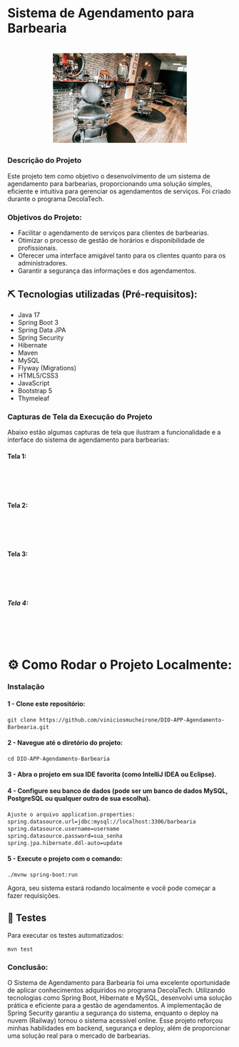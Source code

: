 # Sistema de Agendamento para Barbearia
<h1 align="center">
    <img alt="Gobarber" src="img\home.jpeg" width="300px"
    />
</h1>

### Descrição do Projeto
Este projeto tem como objetivo o desenvolvimento de um sistema de agendamento para barbearias, proporcionando uma solução simples, eficiente e intuitiva para gerenciar os agendamentos de serviços. Foi criado durante o programa DecolaTech.

### Objetivos do Projeto:
- Facilitar o agendamento de serviços para clientes de barbearias.
- Otimizar o processo de gestão de horários e disponibilidade de profissionais.
- Oferecer uma interface amigável tanto para os clientes quanto para os administradores.
- Garantir a segurança das informações e dos agendamentos.

## ⛏️ Tecnologias utilizadas (Pré-requisitos): 
- Java 17
- Spring Boot 3
- Spring Data JPA
- Spring Security
- Hibernate
- Maven
- MySQL
- Flyway (Migrations)
- HTML5/CSS3
- JavaScript
- Bootstrap 5
- Thymeleaf

### Capturas de Tela da Execução do Projeto

Abaixo estão algumas capturas de tela que ilustram a funcionalidade e a interface do sistema de agendamento para barbearias:

#### Tela 1: 
<h1 align="center">
    <img alt="" src="img\swagger.png"/>
</h1>

#### Tela 2:

<h1 align="center">
    <img alt="" src="img\swagger_post.png"/>
</h1>

#### Tela 3: 

<h1 align="center">
    <img alt="" src="img\swagger_get.png"/>
</h1>

##### Tela 4: 

<h1 align="center">
    <img alt="" src="img\swagger_get_json.png"/>
</h1>

#  ⚙️ Como Rodar o Projeto Localmente:  <a name = "tinstall"></a>

### Instalação
#### 1 - Clone este repositório:
```
git clone https://github.com/viniciosmucheirone/DIO-APP-Agendamento-Barbearia.git
```
#### 2 - Navegue até o diretório do projeto:
```
cd DIO-APP-Agendamento-Barbearia
```
#### 3 - Abra o projeto em sua IDE favorita (como IntelliJ IDEA ou Eclipse).

#### 4 - Configure seu banco de dados (pode ser um banco de dados MySQL, PostgreSQL ou qualquer outro de sua escolha).
```
Ajuste o arquivo application.properties:
spring.datasource.url=jdbc:mysql://localhost:3306/barbearia
spring.datasource.username=username
spring.datasource.password=sua_senha
spring.jpa.hibernate.ddl-auto=update
```
#### 5 - Execute o projeto com o comando:
```
./mvnw spring-boot:run
```
Agora, seu sistema estará rodando localmente e você pode começar a fazer requisições.

## 🧪 Testes
Para executar os testes automatizados:
```
mvn test
```

###  Conclusão:
O Sistema de Agendamento para Barbearia foi uma excelente oportunidade de aplicar conhecimentos adquiridos no programa DecolaTech. Utilizando tecnologias como Spring Boot, Hibernate e MySQL, desenvolvi uma solução prática e eficiente para a gestão de agendamentos. A implementação de Spring Security garantiu a segurança do sistema, enquanto o deploy na nuvem (Railway) tornou o sistema acessível online. Esse projeto reforçou minhas habilidades em backend, segurança e deploy, além de proporcionar uma solução real para o mercado de barbearias.
